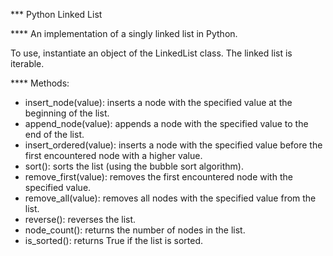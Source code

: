 *** Python Linked List

**** An implementation of a singly linked list in Python.

To use, instantiate an object of the LinkedList class.
The linked list is iterable.

**** Methods:

- insert_node(value): inserts a node with the specified value at the beginning of the list.
- append_node(value): appends a node with the specified value to the end of the list.
- insert_ordered(value): inserts a node with the specified value before the first encountered node with a higher value.
- sort(): sorts the list (using the bubble sort algorithm).
- remove_first(value): removes the first encountered node with the specified value.
- remove_all(value): removes all nodes with the specified value from the list.
- reverse(): reverses the list.
- node_count(): returns the number of nodes in the list.
- is_sorted(): returns True if the list is sorted.